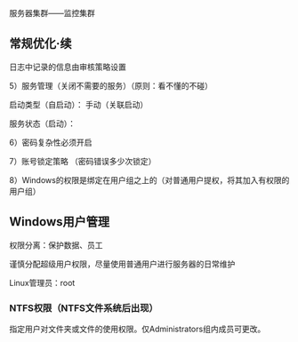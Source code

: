 服务器集群——监控集群

## 常规优化·续

日志中记录的信息由审核策略设置

5）服务管理（关闭不需要的服务）（原则：看不懂的不碰） 

启动类型（自启动）： 手动（关联启动）

服务状态（启动）：

6）密码复杂性必须开启

7）账号锁定策略 （密码错误多少次锁定）

8）Windows的权限是绑定在用户组之上的（对普通用户提权，将其加入有权限的用户组）

## Windows用户管理

权限分离：保护数据、员工

谨慎分配超级用户权限，尽量使用普通用户进行服务器的日常维护

Linux管理员：root

### NTFS权限（NTFS文件系统后出现）

指定用户对文件夹或文件的使用权限。仅Administrators组内成员可更改。





